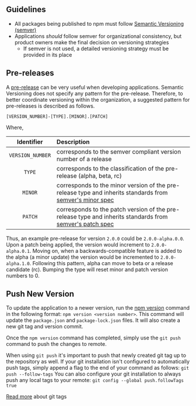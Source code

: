 ## Guidelines
* All packages being published to npm must follow [Semantic Versioning (semver)](https://semver.org/)
* Applications _should_ follow semver for organizational consistency, but product owners make the final decision on versioning strategies
  - If semver is not used, a detailed versioning strategy must be provided in its place

## Pre-releases
A [pre-release](https://semver.org/#spec-item-9) can be very useful when developing applications. Semantic Versioning does not specify any pattern for the pre-release. Therefore, to better coordinate versioning within the organization, a suggested pattern for pre-releases is described as follows.

```
[VERSION_NUMBER]-[TYPE].[MINOR].[PATCH]
```

Where,

| Identifier | Description |
| :---:        |     :---     |
| `VERSION_NUMBER`   | corresponds to the semver compliant version number of a release     | 
| `TYPE` | corresponds to the classification of the pre-release (alpha, beta, rc)       |
|`MINOR` | corresponds to the minor version of the pre-release type and inherits standards from [semver's minor spec](https://semver.org/#spec-item-7) |
|`PATCH` | corresponds to the patch version of the pre-release type and inherits standards from [semver's patch spec](https://semver.org/#spec-item-6)|

Thus, an example pre-release for version `2.0.0` could be `2.0.0-alpha.0.0`. Upon a patch being applied, the version would increment to `2.0.0-alpha.0.1`. Moving on, when a backwards-compatible feature is added to the alpha (a minor update) the version would be incremented to `2.0.0-alpha.1.0`. Following this pattern, alpha can move to beta or a release candidate (rc). Bumping the type will reset minor and patch version numbers to 0.

## Push New Version
To update the application to a newer version, run the [npm version](https://docs.npmjs.com/cli/version) command in the following format: `npm version <version number>`. This command will update the `package.json` and `package-lock.json` files. It will also create a new git tag and version commit. 

Once the `npm version` command has completed, simply use the `git push` command to push the changes to remote. 

When using `git push` it's important to push that newly created git tag up to the repository as well. If your git installation isn't configured to automatically push tags, simply append a flag to the end of your command as follows:
`git push --follow-tags`
You can also configure your git installation to always push any local tags to your remote:
`git config --global push.followTags true`

[Read more](https://git-scm.com/book/en/v2/Git-Basics-Tagging) about git tags 
